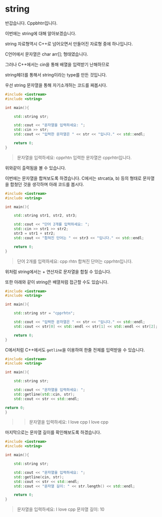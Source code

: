 # string
반갑습니다. Cppbhtn입니다.

이번에는 string에 대해 알아보겠습니다.

string 자료형역시 C++로 넘어오면서 만들어진 자료형 중에 하나입니다.

C언어에서 문자열은 char arr[]; 형태였습니다.

그러나 C++에서는 cin을 통해 배열을 입력받기 난해하므로 

string헤더를 통해서 string이라는 type를 만든 것입니다.

우선 string 문자열을 통해 자기소개하는 코드를 짜봅시다.
```C++
#include <iostream>
#include <string>

int main(){

    std::string str;

    std::cout << "문자열을 입력하세요: ";
    std::cin >> str;
    std::cout << "입력한 문자열은 " << str << "입니다." << std::endl;

    return 0;
}
```
> 문자열을 입력하세요: cpprhtn
> 입력한 문자열은 cpprhtn입니다.

위와같이 출력됨을 볼 수 있습니다.

이번에는 문자열을 합쳐보도록 하겠습니다.
C에서는 strcat(a, b) 등의 형태로 문자열을 합쳤던 것을 생각하며 아래 코드를 봅시다.
```C++
#include <iostream>
#include <string>

int main(){

    std::string str1, str2, str3;

    std::cout << "단어 2개를 입력하세요: ";
    std::cin >> str1 >> str2;
    str3 = str1 + str2;
    std::cout << "합쳐진 단어는 " << str3 << "입니다." << std::endl;

    return 0;
}
```
> 단어 2개를 입력하세요: cpp rhtn
> 합쳐진 단어는 cpprhtn입니다.

위처럼 string에서는 + 연산자로 문자열을 합칠 수 있습니다.


또한 아래와 같이 string은 배열처럼 접근할 수도 있습니다.
```C++
#include <iostream>
#include <string>

int main(){

    std::string str = "cpprhtn";

    std::cout << "입력한 문자열은 " << str << "입니다." << std::endl;
    std::cout << str[0] << std::endl << str[1] << std::endl << str[2];

    return 0;
}
```



C에서처럼 C++에서도 `getline`을 이용하여 한줄 전체를 입력받을 수 있습니다.
```C++
#include <iostream>
#include <string>

int main(){

    std::string str;

    std::cout << "문자열을 입력하세요: ";
    std::getline(std::cin, str);
    std::cout << str << std::endl;

return 0;
}
```
>> 문자열을 입력하세요: I love cpp
>> I love cpp


마지막으로는 문자열 길이를 확인해보도록 하겠습니다.

```C++
#include <iostream>
#include <string>

int main(){

    std::string str;

    std::cout << "문자열을 입력하세요: ";
    std::getline(cin, str);
    std::cout << str << std::endl;
    std::cout << "문자열 길이: " << str.length() << std::endl;

    return 0;
}
```
> 문자열을 입력하세요: I love cpp
> 문자열 길이: 10